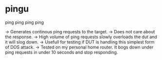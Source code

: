 # pingu
ping ping ping ping

-> Generates continous ping requests to the target.
-> Does not care about the response.
-> High volume of ping requests slowly overloads the dut and it will slog down.
-> Usefull for testing if DUT is handling this simplest form of DOS attack.
-> Tested on my personal home router. It bogs down under ping requests in under 10 seconds and stop responding.
